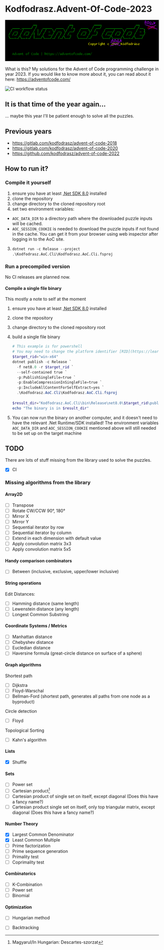 # Kodfodrasz.Advent-Of-Code-2023

![Advent of code solver program logo](logo.png)

<!--
<pre>
              __                 __           ____                  __
   ____ _____/ /   _____  ____  / /_   ____  / __/  _________  ____/ /__  2023
  / __ `/ __  / | / / _ \/ __ \/ __/  / __ \/ /_   / ___/ __ \/ __  / _ ]
 / /_/ / /_/ /| |/ /  __/ / / / /_   / /_/ / __/  / /__/ /_/ / /_/ /  __/
 \__,_/\__,_/ |___/\___/_/ /_/\__/   \____/_/     \___/\____/\__,_/\___/
 
                                           Copyright c 2023 Kódfodrász

  Advent of Code | https://adventofcode.com/
</pre>
-->

What is this? My solutions for the Advent of Code programming challenge in year 2023.
If you would like to know more about it, you can read about it here: <https://adventofcode.com/>

![CI workflow status](https://github.com/kodfodrasz/advent-of-code-2023/actions/workflows/main.yaml/badge.svg)

## It is that time of the year again...

... maybe this year I'll be patient enough to solve all the puzzles.

## Previous years

- https://gitlab.com/kodfodrasz/advent-of-code-2018
- https://gitlab.com/kodfodrasz/advent-of-code-2020
- https://github.com/kodfodrasz/advent-of-code-2022

## How to run it?

### Compile it yourself

1. ensure you have at least [.Net SDK 8.0](https://dotnet.microsoft.com/en-us/download) installed
2. clone the repository
3. change directory to the cloned repository root
2. set two environment variables:
  - `AOC_DATA_DIR` to a directory path where the downloaded puzzle inputs will be cached.
  - `AOC_SESSION_COOKIE` is needed to download the puzzle inputs if not found in the cache. You can get it from your browser using web inspector after logging in to the AoC site.
3. `dotnet run -c Release --project .\Kodfodrasz.AoC.Cli\Kodfodrasz.AoC.Cli.fsproj`

### Run a precompiled version

No CI releases are planned now.

#### Compile a single file binary

This mostly a note to self at the moment

1. ensure you have at least [.Net SDK 8.0](https://dotnet.microsoft.com/en-us/download) installed
2. clone the repository
3. change directory to the cloned repository root
4. build a single file binary

    ```powershell
    # This example is for powershell
    # You may need to change the platform identifier [RID](https://learn.microsoft.com/en-us/dotnet/core/compatibility/sdk/8.0/rid-graph). 
    $target_rid="win-x64"
    dotnet publish -c Release `
      -f net8.0 -r $target_rid `
      --self-contained true `
      -p:PublishSingleFile=true `
      -p:EnableCompressionInSingleFile=true `
      -p:IncludeAllContentForSelfExtract=yes `
      .\Kodfodrasz.AoC.Cli\Kodfodrasz.AoC.Cli.fsproj

    $result_dir="Kodfodrasz.AoC.Cli\bin\Release\net8.0\$target_rid\publish\"
    echo "The binary is in $result_dir" 
    ```
5. You can now run the binary on another computer, and it doesn't need to have the relevant .Net Runtime/SDK installed!
   The environment variables `AOC_DATA_DIR` and `AOC_SESSION_COOKIE` mentioned above will still needed to be set up on the target machine

## TODO

There are lots of stuff missing from the library used to solve the puzzles.

- [x] CI

### Missing algorithms from the library

#### Array2D

- [ ] Transpose
- [ ] Rotate CW/CCW 90°, 180°
- [ ] Mirror X
- [ ] Mirror Y
- [ ] Sequential iterator by row
- [ ] Sequential iterator by column
- [ ] Extend in each dimension with default value
- [ ] Apply convolution matrix 3x3
- [ ] Apply convolution matrix 5x5

#### Handy comparison combinators

- [ ] Between (inclusive, exclusive, upper/lower inclusive)

#### String operations

Edit Distances:

- [ ] Hamming distance (same length)
- [ ] Lewenstein distance (any length)
- [ ] Longest Common Substring

#### Coordinate Systems / Metrics

- [ ] Manhattan distance
- [ ] Chebyshev distance
- [ ] Eucledian distance
- [ ] Haversine formula (great-circle distance on surface of a sphere)

#### Graph algorithms

Shortest path

- [ ] Dijkstra
- [ ] Floyd-Warschal
- [ ] Bellman-Ford (shortest path, generates all paths from one node as a byproduct)

Circle detection

- [ ] Floyd

Topological Sorting

- [ ] Kahn's algorithm

#### Lists

- [x] Shuffle

#### Sets

- [ ] Power set
- [ ] Cartesian product[^1]
- [ ] Cartesian product of single set on itself, except diagonal (Does this have a fancy name?)
- [ ] Cartesian product single set on itself, only top triangular matrix, except diagonal (Does this have a fancy name?)

#### Number Theory

- [x] Largest Common Denominator
- [x] Least Common Multiple
- [ ] Prime factorization
- [ ] Prime sequence generation
- [ ] Primality test
- [ ] Coprimality test

#### Combinatorics

- [ ] K-Combination
- [ ] Power set
- [ ] Binomial

#### Optimization

- [ ] Hungarian method
- [ ] Backtracking


[^1]: Magyarul/In Hungarian: Descartes-szorzat
